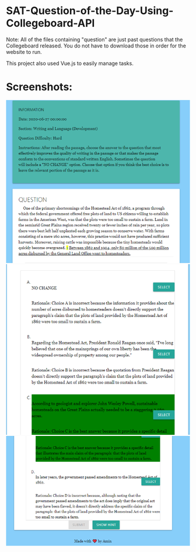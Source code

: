 # SAT-Question-of-the-Day-Using-Collegeboard-API
Note: All of the files containing "question" are just past questions that the Collegeboard released. You do not have to download those in order for the website to run.

This project also used Vue.js to easily manage tasks.

# Screenshots:

![Screenshot 1](screenshots/demo_1.PNG)
![Screenshot 2](screenshots/demo_2.PNG)
![Screenshot 3](screenshots/demo_3.PNG)
